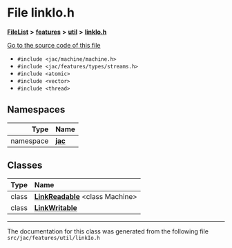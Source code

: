

# File linkIo.h



[**FileList**](files.md) **>** [**features**](dir_6f95e06b732314161804ab1ef73c9681.md) **>** [**util**](dir_8745a1fa89e3088deda48338e7669502.md) **>** [**linkIo.h**](linkIo_8h.md)

[Go to the source code of this file](linkIo_8h_source.md)



* `#include <jac/machine/machine.h>`
* `#include <jac/features/types/streams.h>`
* `#include <atomic>`
* `#include <vector>`
* `#include <thread>`













## Namespaces

| Type | Name |
| ---: | :--- |
| namespace | [**jac**](namespacejac.md) <br> |


## Classes

| Type | Name |
| ---: | :--- |
| class | [**LinkReadable**](classjac_1_1LinkReadable.md) &lt;class Machine&gt;<br> |
| class | [**LinkWritable**](classjac_1_1LinkWritable.md) <br> |



















































------------------------------
The documentation for this class was generated from the following file `src/jac/features/util/linkIo.h`


